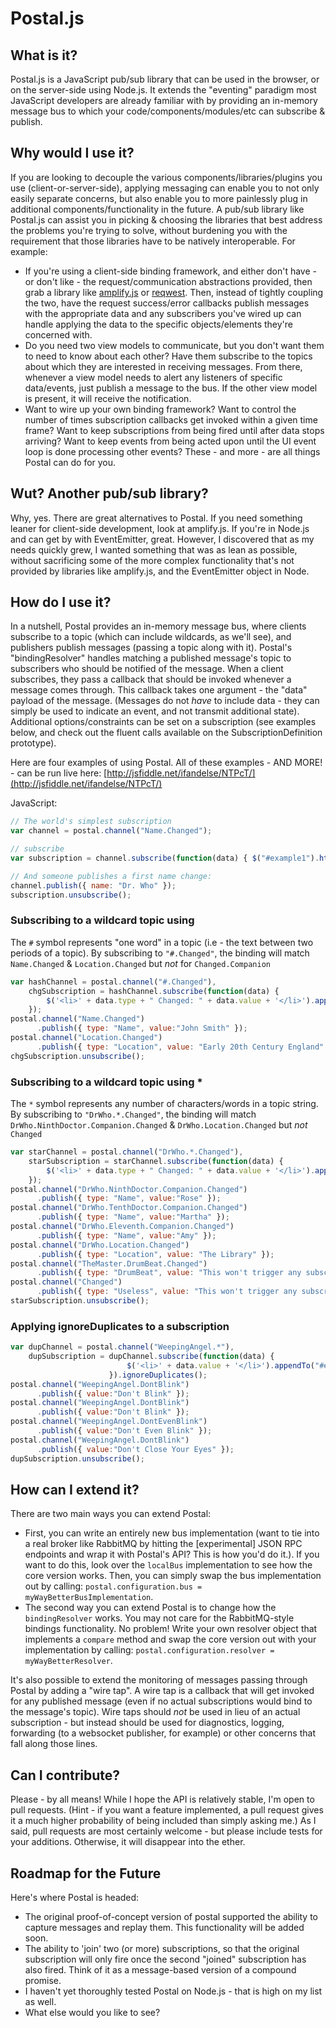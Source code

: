 # Postal.js

## What is it?
Postal.js is a JavaScript pub/sub library that can be used in the browser, or on the server-side using Node.js. It extends the "eventing" paradigm most JavaScript developers are already familiar with by providing an in-memory message bus to which your code/components/modules/etc can subscribe & publish.

## Why would I use it?
If you are looking to decouple the various components/libraries/plugins you use (client-or-server-side), applying messaging can enable you to not only easily separate concerns, but also enable you to more painlessly plug in additional components/functionality in the future.  A pub/sub library like Postal.js can assist you in picking & choosing the libraries that best address the problems you're trying to solve, without burdening you with the requirement that those libraries have to be natively interoperable.  For example:

* If you're using a client-side binding framework, and either don't have - or don't like - the request/communication abstractions provided, then grab a library like [amplify.js](http://amplifyjs.com) or [reqwest](https://github.com/ded/reqwest).  Then, instead of tightly coupling the two, have the request success/error callbacks publish messages with the appropriate data and any subscribers you've wired up can handle applying the data to the specific objects/elements they're concerned with.
* Do you need two view models to communicate, but you don't want them to need to know about each other?  Have them subscribe to the topics about which they are interested in receiving messages.  From there, whenever a view model needs to alert any listeners of specific data/events, just publish a message to the bus.  If the other view model is present, it will receive the notification.
* Want to wire up your own binding framework?  Want to control the number of times subscription callbacks get invoked within a given time frame? Want to keep subscriptions from being fired until after data stops arriving? Want to keep events from being acted upon until the UI event loop is done processing other events?  These - and more - are all things Postal can do for you.

## Wut?  Another pub/sub library?
Why, yes.  There are great alternatives to Postal.  If you need something leaner for client-side development, look at amplify.js.  If you're in Node.js and can get by with EventEmitter, great.  However, I discovered that as my needs quickly grew, I wanted something that was as lean as possible, without sacrificing some of the more complex functionality that's not provided by libraries like amplify.js, and the EventEmitter object in Node.

## How do I use it?
In a nutshell, Postal provides an in-memory message bus, where clients subscribe to a topic (which can include wildcards, as we'll see), and publishers publish messages (passing a topic along with it).  Postal's "bindingResolver" handles matching a published message's topic to subscribers who should be notified of the message.  When a client subscribes, they pass a callback that should be invoked whenever a message comes through.  This callback takes one argument - the "data" payload of the message.  (Messages do not *have* to include data - they can simply be used to indicate an event, and not transmit additional state).  Additional options/constraints can be set on a subscription (see examples below, and check out the fluent calls available on the SubscriptionDefinition prototype).

Here are four examples of using Postal.  All of these examples - AND MORE! - can be run live here: [http://jsfiddle.net/ifandelse/NTPcT/](http://jsfiddle.net/ifandelse/NTPcT/)

JavaScript:

```javascript
// The world's simplest subscription
var channel = postal.channel("Name.Changed");

// subscribe
var subscription = channel.subscribe(function(data) { $("#example1").html("Name: " + data.name); });

// And someone publishes a first name change:
channel.publish({ name: "Dr. Who" });
subscription.unsubscribe();
```

### Subscribing to a wildcard topic using #

The `#` symbol represents "one word" in a topic (i.e - the text between two periods of a topic). By subscribing to `"#.Changed"`, the binding will match `Name.Changed` & `Location.Changed` but *not* for `Changed.Companion`

```javascript
var hashChannel = postal.channel("#.Changed"),
    chgSubscription = hashChannel.subscribe(function(data) {
        $('<li>' + data.type + " Changed: " + data.value + '</li>').appendTo("#example2");
    });
postal.channel("Name.Changed")
      .publish({ type: "Name", value:"John Smith" });
postal.channel("Location.Changed")
      .publish({ type: "Location", value: "Early 20th Century England" });
chgSubscription.unsubscribe();
```

### Subscribing to a wildcard topic using *

The `*` symbol represents any number of characters/words in a topic string. By subscribing to ``"DrWho.*.Changed"``, the binding will match `DrWho.NinthDoctor.Companion.Changed` & `DrWho.Location.Changed` but *not* `Changed`

```javascript
var starChannel = postal.channel("DrWho.*.Changed"),
    starSubscription = starChannel.subscribe(function(data) {
        $('<li>' + data.type + " Changed: " + data.value + '</li>').appendTo("#example3");
    });
postal.channel("DrWho.NinthDoctor.Companion.Changed")
      .publish({ type: "Name", value:"Rose" });
postal.channel("DrWho.TenthDoctor.Companion.Changed")
      .publish({ type: "Name", value:"Martha" });
postal.channel("DrWho.Eleventh.Companion.Changed")
      .publish({ type: "Name", value:"Amy" });
postal.channel("DrWho.Location.Changed")
      .publish({ type: "Location", value: "The Library" });
postal.channel("TheMaster.DrumBeat.Changed")
      .publish({ type: "DrumBeat", value: "This won't trigger any subscriptions" });
postal.channel("Changed")
      .publish({ type: "Useless", value: "This won't trigger any subscriptions either" });
starSubscription.unsubscribe();
```

### Applying ignoreDuplicates to a subscription

```javascript
var dupChannel = postal.channel("WeepingAngel.*"),
    dupSubscription = dupChannel.subscribe(function(data) {
                          $('<li>' + data.value + '</li>').appendTo("#example4");
                      }).ignoreDuplicates();
postal.channel("WeepingAngel.DontBlink")
      .publish({ value:"Don't Blink" });
postal.channel("WeepingAngel.DontBlink")
      .publish({ value:"Don't Blink" });
postal.channel("WeepingAngel.DontEvenBlink")
      .publish({ value:"Don't Even Blink" });
postal.channel("WeepingAngel.DontBlink")
      .publish({ value:"Don't Close Your Eyes" });
dupSubscription.unsubscribe();
```

## How can I extend it?
There are two main ways you can extend Postal:

* First, you can write an entirely new bus implementation (want to tie into a real broker like RabbitMQ by hitting the [experimental] JSON RPC endpoints and wrap it with Postal's API?  This is how you'd do it.).  If you want to do this, look over the `localBus` implementation to see how the core version works.  Then, you can simply swap the bus implementation out by calling: `postal.configuration.bus = myWayBetterBusImplementation`.
* The second way you can extend Postal is to change how the `bindingResolver` works.  You may not care for the RabbitMQ-style bindings functionality.  No problem!  Write your own resolver object that implements a `compare` method and swap the core version out with your implementation by calling: `postal.configuration.resolver = myWayBetterResolver`.

It's also possible to extend the monitoring of messages passing through Postal by adding a "wire tap".  A wire tap is a callback that will get invoked for any published message (even if no actual subscriptions would bind to the message's topic).  Wire taps should _not_ be used in lieu of an actual subscription - but instead should be used for diagnostics, logging, forwarding (to a websocket publisher, for example) or other concerns that fall along those lines.

## Can I contribute?
Please - by all means!  While I hope the API is relatively stable, I'm open to pull requests.  (Hint - if you want a feature implemented, a pull request gives it a much higher probability of being included than simply asking me.)  As I said, pull requests are most certainly welcome - but please include tests for your additions.  Otherwise, it will disappear into the ether.

## Roadmap for the Future
Here's where Postal is headed:

* The original proof-of-concept version of postal supported the ability to capture messages and replay them.  This functionality will be added soon.
* The ability to 'join' two (or more) subscriptions, so that the original subscription will only fire once the second "joined" subscription has also fired.  Think of it as a message-based version of a compound promise.
* I haven't yet thoroughly tested Postal on Node.js - that is high on my list as well.
* What else would you like to see?